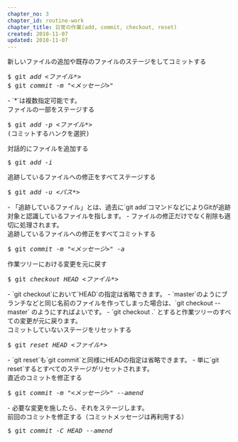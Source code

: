 ```yaml
---
chapter_no: 3
chapter_id: routine-work
chapter_title: 日常の作業(add, commit, checkout, reset)
created: 2010-11-07
updated: 2010-11-07
---
```

<div class="code-box">
<div class="title">新しいファイルの追加や既存のファイルのステージをしてコミットする</div>
<pre>
$ git <em class="blue">add</em> <em>&lt;ファイル*&gt;</em>
$ git <em class="blue">commit</em> <em class="command">-m</em> <em>"&lt;メッセージ&gt;"</em>
</pre>
</div>
- `*`は複数指定可能です。

<div class="code-box">
<div class="title">ファイルの一部をステージする</div>
<pre>
$ git <em class="blue">add</em> <em class="command">-p</em> <em>&lt;ファイル*&gt;</em>
(コミットするハンクを選択)
</pre>
</div>

<div class="code-box">
<div class="title">対話的にファイルを追加する</div>
<pre>
$ git <em class="blue">add</em> <em class="command">-i</em>
</pre>
</div>

<div class="code-box">
<div class="title">追跡しているファイルへの修正をすべてステージする</div>
<pre>
$ git <em class="blue">add</em> <em class="command">-u</em> <em>&lt;パス*&gt;</em>
</pre>
</div>
- 「追跡しているファイル」とは、過去に`git add`コマンドなどによりGitが追跡対象と認識しているファイルを指します。
- ファイルの修正だけでなく削除も適切に処理されます。

<div class="code-box">
<div class="title">追跡しているファイルへの修正をすべてコミットする</div>
<pre>
$ git <em class="blue">commit</em> <em class="command">-m</em> <em>"&lt;メッセージ&gt;"</em> <em class="command">-a</em>
</pre>
</div>

<div class="code-box">
<div class="title">作業ツリーにおける変更を元に戻す</div>
<pre>
$ git <em class="blue">checkout</em> <em>HEAD</em> <em>&lt;ファイル*&gt;</em>
</pre>
</div>
- `git checkout`において`HEAD`の指定は省略できます。
- `master`のようにブランチなどと同じ名前のファイルを作ってしまった場合は、`git checkout -- master` のようにすればよいです。
- `git checkout .` とすると作業ツリーのすべての変更が元に戻ります。

<div class="code-box">
<div class="title">コミットしていないステージをリセットする</div>
<pre>
$ git <em class="blue">reset</em> <em>HEAD</em> <em>&lt;ファイル*&gt;</em>
</pre>
</div>
- `git reset`も`git commit`と同様にHEADの指定は省略できます。
- 単に`git reset`するとすべてのステージがリセットされます。

<div class="code-box">
<div class="title">直近のコミットを修正する</div>
<pre>
$ git <em class="blue">commit</em> <em class="command">-m</em> <em>"&lt;メッセージ&gt;"</em> <em class="command">--amend</em>
</pre>
</div>
- 必要な変更を施したら、それをステージします。


<div class="code-box">
<div class="title">前回のコミットを修正する（コミットメッセージは再利用する）</div>
<pre>
$ git <em class="blue">commit</em> <em class="command">-C</em> <em>HEAD</em> <em class="command">--amend</em>
</pre>
</div>
